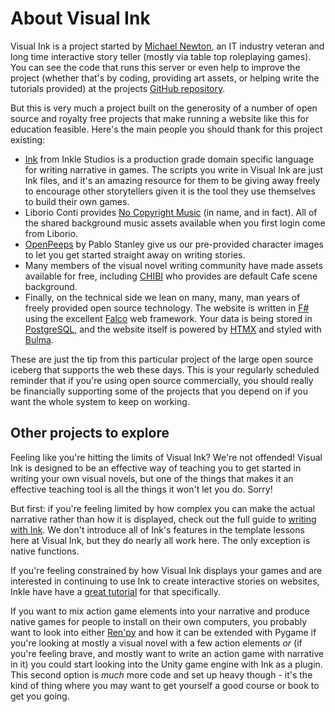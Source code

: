 # About Visual Ink

Visual Ink is a project started by [Michael Newton](https://blog.mavnn.co.uk/), an IT industry veteran and long time interactive story teller (mostly via table top roleplaying games). You can see the code that runs this server or even help to improve the project (whether that's by coding, providing art assets, or helping write the tutorials provided) at the projects [GitHub repository](https://github.com/mavnn/VisualInk).

But this is very much a project built on the generosity of a number of open source and royalty free projects that make running a website like this for education feasible. Here's the main people you should thank for this project existing:

- [Ink](https://www.inklestudios.com/ink/) from Inkle Studios is a production grade domain specific language for writing narrative in games. The scripts you write in Visual Ink are just Ink files, and it's an amazing resource for them to be giving away freely to encourage other storytellers given it is the tool they use themselves to build their own games.
- Liborio Conti provides [No Copyright Music](https://www.no-copyright-music.com/) (in name, and in fact). All of the shared background music assets available when you first login come from Liborio.
- [OpenPeeps](https://www.openpeeps.com/) by Pablo Stanley give us our pre-provided character images to let you get started straight away on writing stories.
- Many members of the visual novel writing community have made assets available for free, including [CHIBI](https://itch.io/queue/c/4113937/visual-novel-backgrounds?game_id=1397476) who provides are default Cafe scene background.
- Finally, on the technical side we lean on many, many, man years of freely provided open source technology. The website is written in [F#](https://fsharp.org/) using the excellent [Falco](https://www.falcoframework.com/) web framework. Your data is being stored in [PostgreSQL](https://www.postgresql.org/), and the website itself is powered by [HTMX](https://htmx.org/) and styled with [Bulma](https://bulma.io/).

These are just the tip from this particular project of the large open source iceberg that supports the web these days. This is your regularly scheduled reminder that if you're using open source commercially, you should really be financially supporting some of the projects that you depend on if you want the whole system to keep on working.

## Other projects to explore

Feeling like you're hitting the limits of Visual Ink? We're not offended! Visual Ink is designed to be an effective way of teaching you to get started in writing your own visual novels, but one of the things that makes it an effective teaching tool is all the things it won't let you do. Sorry!

But first: if you're feeling limited by how complex you can make the actual narrative rather than how it is displayed, check out the full guide to [writing with Ink](https://github.com/inkle/ink/blob/master/Documentation/WritingWithInk.md). We don't introduce all of Ink's features in the template lessons here at Visual Ink, but they do nearly all work here. The only exception is native functions.

If you're feeling constrained by how Visual Ink displays your games and are interested in continuing to use Ink to create interactive stories on websites, Inkle have have a [great tutorial](https://www.inklestudios.com/ink/web-tutorial/) for that specifically.

If you want to mix action game elements into your narrative and produce native games for people to install on their own computers, you probably want to look into either [Ren'py](https://www.renpy.org/) and how it can be extended with Pygame if you're looking at mostly a visual novel with a few action elements *or* (if you're feeling brave, and mostly want to write an action game with narrative in it) you could start looking into the Unity game engine with Ink as a plugin. This second option is *much* more code and set up heavy though - it's the kind of thing where you may want to get yourself a good course or book to get you going.

